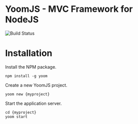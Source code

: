 # YoomJS - MVC Framework for NodeJS

![Build Status](https://travis-ci.org/xpepermint/yoom.svg?branch=master)


# Installation

Install the NPM package.

```
npm install -g yoom
```

Create a new YoomJS project.

```
yoom new {myproject}
```

Start the application server.

```
cd {myproject}
yoom start
```



<!--
## Features
* on top of express
* middlewares
* MVC
* models
* controllers
* routes
* multiple connectors
* settings
* mongodb with mongoose
* per-model database connection support
* command-line generators
-->
